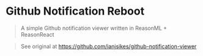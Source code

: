 # Github Notification Reboot

> A simple Github notification viewer written in ReasonML + ReasonReact

> See original at https://github.com/ianjsikes/github-notification-viewer
